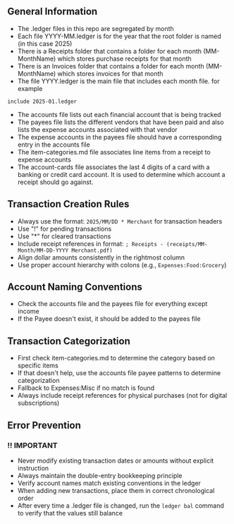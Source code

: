 ## General Information
- The .ledger files in this repo are segregated by month
- Each file YYYY-MM.ledger is for the year that the root folder is named (in this case 2025)
- There is a Receipts folder that contains a folder for each month (MM-MonthName) which stores purchase receipts for that month
- There is an Invoices folder that contains a folder for each month (MM-MonthName) which stores invoices for that month
- The file YYYY.ledger is the main file that includes each month file. for example 
``` ledger
include 2025-01.ledger
```
- The accounts file lists out each financial account that is being tracked
- The payees file lists the different vendors that have been paid and also lists the expense accounts associated with that vendor
- The expense accounts in the payees file should have a corresponding entry in the accounts file
- The item-categories.md file associates line items from a receipt to expense accounts
- The account-cards file associates the last 4 digits of a card with a banking or credit card account. It is used to determine which account a receipt should go against.

## Transaction Creation Rules
- Always use the format: `2025/MM/DD * Merchant` for transaction headers
- Use "!" for pending transactions
- Use "*" for cleared transactions
- Include receipt references in format: `; Receipts - (receipts/MM-Month/MM-DD-YYYY Merchant.pdf)`
- Align dollar amounts consistently in the rightmost column
- Use proper account hierarchy with colons (e.g., `Expenses:Food:Grocery`)

## Account Naming Conventions
- Check the accounts file and the payees file for everything except income
- If the Payee doesn't exist, it should be added to the payees file

## Transaction Categorization
- First check item-categories.md to determine the category based on specific items
- If that doesn't help, use the accounts file payee patterns to determine categorization
- Fallback to Expenses:Misc if no match is found
- Always include receipt references for physical purchases (not for digital subscriptions)

## Error Prevention 
### !! IMPORTANT
- Never modify existing transaction dates or amounts without explicit instruction
- Always maintain the double-entry bookkeeping principle
- Verify account names match existing conventions in the ledger
- When adding new transactions, place them in correct chronological order
- After every time a .ledger file is changed, run the `ledger bal` command to verify that the values still balance
